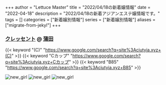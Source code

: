 +++
author = "Lettuce Master"
title = "2022/04/18の新着嬢情報"
date = "2022-04-18"
description = "2022/04/18の新着アジアンエステ嬢情報です。"
tags = []
categories = ["新着嬢別情報"]
series = ["新着嬢別情報"]
aliases = ["migrate-from-jekyl"]
+++
### [クレッセント](http://ciutyia.xyz/) @ [蒲田](/post/kamata)
{{< keyword "(C)" "https://www.google.com/search?q=site%3Aciutyia.xyz+(C)" >}} {{< keyword "Cカップ" "https://www.google.com/search?q=site%3Aciutyia.xyz+Cカップ" >}} {{< keyword "B85" "https://www.google.com/search?q=site%3Aciutyia.xyz+B85" >}} 

![new_girl](https://i.imgur.com/tt6dbiI.jpeg)
![new_girl](https://i.imgur.com/stS51HA.jpeg)
![new_girl](https://i.imgur.com/5uB5Krb.jpeg)
